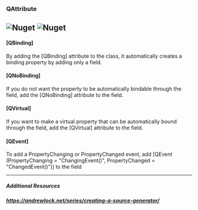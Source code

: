 ### **QAttribute** 
![Nuget](https://img.shields.io/nuget/v/QAttribute)
![Nuget](https://img.shields.io/nuget/dt/QAttribute)
 ---
#### **[QBinding]**
By adding the [QBinding] attribute to the class, it automatically creates a binding property by adding only a field.

#### **[QNoBinding]**
If you do not want the property to be automatically bindable through the field, add the [QNoBinding] attribute to the field.

#### **[QVirtual]**
If you want to make a virtual property that can be automatically bound through the field, add the [QVirtual] attribute to the field.

#### **[QEvent]**
To add a PropertyChanging or PropertyChanged event, add [QEvent (PropertyChanging = "ChangingEvent()", PropertyChanged = "ChangedEvent()")] to the field

 ---
 
##### **Additional Resources**
##### https://andrewlock.net/series/creating-a-source-generator/
